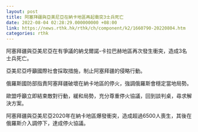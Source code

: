 ```yaml
---
layout: post
title: 阿塞拜疆與亞美尼亞在納卡地區再起衝突3士兵死亡
date: 2022-08-04 02:28:29.000000000 +08:00
link: https://news.rthk.hk/rthk/ch/component/k2/1660790-20220804.htm
categories: rthk
---
```


阿塞拜疆與亞美尼亞在有爭議的納戈爾諾-卡拉巴赫地區再次發生衝突，造成3名士兵死亡。

亞美尼亞呼籲國際社會採取措施，制止阿塞拜疆的侵略行動。

俄羅斯國防部指責阿塞拜疆破壞在納卡地區的停火，強調俄羅斯會穩定當地局勢。

歐盟呼籲立即結束敵對行動，緩和局勢，充分尊重停火協議，回到談判桌，尋求解決方案。

阿塞拜疆與亞美尼亞2020年在納卡地區爆發衝突，造成超過6500人喪生，其後在俄羅斯介入調停下，達成停火協議。
